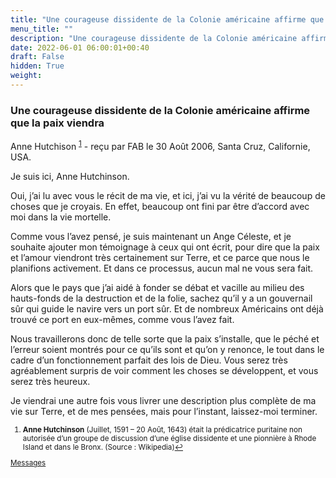 ```yaml
---
title: "Une courageuse dissidente de la Colonie américaine affirme que la paix viendra"
menu_title: ""
description: "Une courageuse dissidente de la Colonie américaine affirme que la paix viendra"
date: 2022-06-01 06:00:01+00:40
draft: False
hidden: True
weight:
---
```

### Une courageuse dissidente de la Colonie américaine affirme que la paix viendra

Anne Hutchison <sup id="a1">[1](#f1)</sup> - reçu par FAB le 30 Août 2006, Santa Cruz, Californie, USA.

Je suis ici, Anne Hutchinson.

Oui, j’ai lu avec vous le récit de ma vie, et ici, j’ai vu la vérité de beaucoup de choses que je croyais. En effet, beaucoup ont fini par être d’accord avec moi dans la vie mortelle.

Comme vous l’avez pensé, je suis maintenant un Ange Céleste, et je souhaite ajouter mon témoignage à ceux qui ont écrit, pour dire que la paix et l’amour viendront très certainement sur Terre, et ce parce que nous le planifions activement. Et dans ce processus, aucun mal ne vous sera fait.

Alors que le pays que j’ai aidé à fonder se débat et vacille au milieu des hauts-fonds de la destruction et de la folie, sachez qu’il y a un gouvernail sûr qui guide le navire vers un port sûr. Et de nombreux Américains ont déjà trouvé ce port en eux-mêmes, comme vous l’avez fait.

Nous travaillerons donc de telle sorte que la paix s’installe, que le péché et l’erreur soient montrés pour ce qu’ils sont et qu’on y renonce, le tout dans le cadre d’un fonctionnement parfait des lois de Dieu. Vous serez très agréablement surpris de voir comment les choses se développent, et vous serez très heureux.

Je viendrai une autre fois vous livrer une description plus complète de ma vie sur Terre, et de mes pensées, mais pour l’instant, laissez-moi terminer.
<small>

1. <large id="f1"> **Anne Hutchinson** (Juillet, 1591 – 20 Août, 1643) était la prédicatrice puritaine non autorisée d’un groupe de discussion d’une église dissidente et une pionnière à Rhode Island et dans le Bronx. (Source : Wikipedia)[↩](#a1)

[Messages](/fr-contemporary-messages/fr-contemporary-messages-by-date-order/fr-contemporary-messages-2006)
